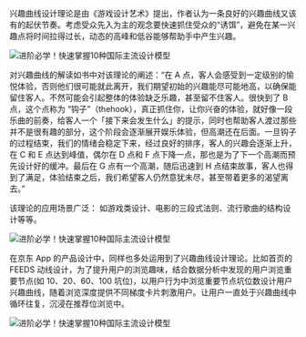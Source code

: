 兴趣曲线设计理论是由《游戏设计艺术》提出，作者认为一条良好的兴趣曲线又该有的起伏节奏。考虑受众先入为主的观念要快速抓住受众的“诱饵”，避免在某一兴趣点将时间拉得过长，动态的高峰和低谷能够帮助手中产生兴趣。

![进阶必学！快速掌握10种国际主流设计模型](https://image.uisdc.com/wp-content/uploads/2024/02/uisdc-cp-20240205-11-1.jpg)

对兴趣曲线的解读如书中对该理论的阐述：“在 A 点，客人会感受到一定级别的愉悦体验，否则他们很可能就此离开，我们期望初始的兴趣能尽可能地高，以确保能留住客人。不然可能会引起整体的体验缺乏乐趣，甚至留不住客人。很快到了 B 点，这个点称为 “钩子”（thehook），真正抓住你，让你兴奋的体验，就好像一段乐曲的前奏，给客人一个「接下来会发生什么」的提示，同时也帮助客人渡过那些并不是很有趣的部分，这个阶段会逐渐展开娱乐体验，但高潮还在后面。一旦钩子的过程结束，我们的情绪会稳定下来，经过良好的排序，客人的兴趣会逐渐上升，在 C 和 E 点达到峰值，偶尔在 D 点和 F 点下降一点，那也是为了下一个高潮而预先设计好的缓冲。最后在 G 点有一个高潮，随后迅速到 H 点结束故事，客人也得到了满足，体验结束之后，我们希望客人仍然意犹未尽，甚至带着更多的渴望离去。”

该理论的应用场景广泛： 如游戏类设计、电影的三段式法则、流行歌曲的结构设计等等。

![进阶必学！快速掌握10种国际主流设计模型](https://image.uisdc.com/wp-content/uploads/2024/02/uisdc-cp-20240205-12-1.jpg)

在京东 App 的产品设计中，同样也多处运用到了兴趣曲线设计理论。比如首页的 FEEDS 动线设计，为了提升用户的浏览趣味，结合数据分析中发现的用户浏览重要节点(如 10、20、60、100 坑位)，以用户行为中浏览重要节点坑位数设计用户兴趣曲线，随着浏览深度提供不同梯度卡片刺激用户。让用户一直处于兴趣曲线中循环往复，沉浸在推荐位浏览中。

![进阶必学！快速掌握10种国际主流设计模型](https://image.uisdc.com/wp-content/uploads/2024/02/uisdc-cp-20240205-13-1.jpg)